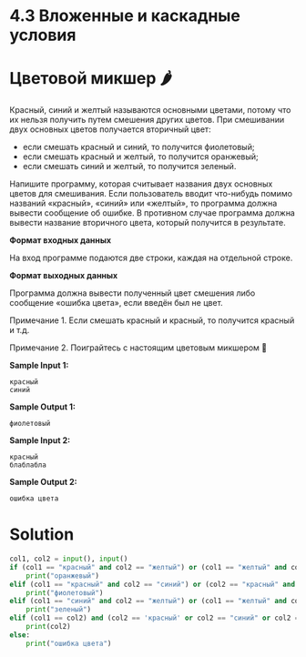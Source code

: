 # 4.3 Вложенные и каскадные условия
# Цветовой микшер 🌶️
Красный, синий и желтый называются основными цветами, потому что их нельзя получить путем смешения других цветов. При смешивании двух основных цветов получается вторичный цвет:

* если смешать красный и синий, то получится фиолетовый;
* если смешать красный и желтый, то получится оранжевый;
* если смешать синий и желтый, то получится зеленый.

Напишите программу, которая считывает названия двух основных цветов для смешивания. Если пользователь вводит что-нибудь помимо названий «красный», «синий» или «желтый», то программа должна вывести сообщение об ошибке. В противном случае программа должна вывести название вторичного цвета, который получится в результате.

**Формат входных данных**

На вход программе подаются две строки, каждая на отдельной строке.

**Формат выходных данных**

Программа должна вывести полученный цвет смешения либо сообщение «ошибка цвета», если введён был не цвет.

Примечание 1. Если смешать красный и красный, то получится красный и т.д.

Примечание 2. Поиграйтесь с настоящим цветовым микшером 🙂


**Sample Input 1:**
```
красный
синий
```
**Sample Output 1:**
```
фиолетовый
```
**Sample Input 2:**
```
красный
блаблабла
```
**Sample Output 2:**
```
ошибка цвета
```
# Solution
```python
col1, col2 = input(), input()
if (col1 == "красный" and col2 == "желтый") or (col1 == "желтый" and col2 == "красный"):
    print("оранжевый")
elif (col1 == "красный" and col2 == "синий") or (col2 == "красный" and col1 == "синий"):
    print("фиолетовый")
elif (col1 == "синий" and col2 == "желтый") or (col1 == "желтый" and col2 == "синий"):
    print("зеленый")
elif (col1 == col2) and (col2 == 'красный' or col2 == "синий" or col2 == "желтый"):
    print(col2)
else:
    print("ошибка цвета")
```